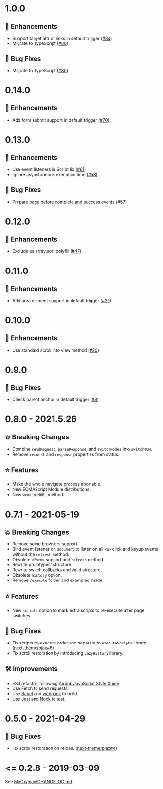 # 1.0.0

## 🚀 Enhancements

* Support target attr of links in default trigger ([#84](https://github.com/PaperStrike/Pjax/pull/84))
* Migrate to TypeScript ([#80](https://github.com/PaperStrike/Pjax/pull/80))

## 🐛 Bug Fixes

* Migrate to TypeScript ([#80](https://github.com/PaperStrike/Pjax/pull/80))

# 0.14.0

## 🚀 Enhancements

* Add form submit support in default trigger ([#70](https://github.com/PaperStrike/Pjax/pull/70))

# 0.13.0

## 🚀 Enhancements

* Use event listeners in Script lib ([#61](https://github.com/PaperStrike/Pjax/pull/61))
* Ignore asynchronous execution time ([#58](https://github.com/PaperStrike/Pjax/pull/58))

## 🐛 Bug Fixes

* Prepare page before complete and success events ([#57](https://github.com/PaperStrike/Pjax/pull/57))

# 0.12.0

## 🚀 Enhancements

* Exclude es.array.sort polyfill ([#47](https://github.com/PaperStrike/Pjax/pull/47))

# 0.11.0

## 🚀 Enhancements

* Add area element support in default trigger ([#29](https://github.com/PaperStrike/Pjax/pull/29))

# 0.10.0

## 🚀 Enhancements

* Use standard scroll into view method ([#20](https://github.com/PaperStrike/Pjax/pull/20))

# 0.9.0

## 🐛 Bug Fixes

* Check parent anchor in default trigger ([#9](https://github.com/PaperStrike/Pjax/pull/9))

# 0.8.0 - 2021.5.26

## 💥 Breaking Changes

- Combine `sendRequest`, `parseResponse`, and `switchNodes` into `switchDOM`.
- Remove `request` and `response` properties from status.

## ⭐ Features

- Make the whole navigate process abortable.
- New ECMAScript Module distributions.
- New `weakLoadURL` method.

# 0.7.1 - 2021-05-19

## 💥 Breaking Changes

- Remove some browsers support.
- Bind event listener on `document` to listen on all `<a>` click and keyup events without the `refresh` method.
- Obsolete `<form>` support and `refresh` method.
- Rewrite prototypes' structure.
- Rewrite switch callbacks and valid structure.
- Obsolete `history` option.
- Remove `/example` folder and examples inside.

## ⭐ Features

- New `scripts` option to mark extra scripts to re-execute after page switches.

## 🐞 Bug Fixes

- Fix scripts re-execute order and separate to `executeScripts` library. ([next-theme/pjax#6](https://github.com/next-theme/pjax/pull/6))
- Fix scroll restoration by introducing `LazyHistory` library.
  
## 🛠️ Improvements

- ES6 refactor, following [Airbnb JavaScript Style Guide](https://github.com/airbnb/javascript).
- Use Fetch to send requests.
- Use [Babel](https://babeljs.io/) and [webpack](https://webpack.js.org/) to build.
- Use [Jest](https://jestjs.io/) and [Nock](https://github.com/nock/nock) to test.

# 0.5.0 - 2021-04-29

## 🐞 Bug Fixes

- Fix scroll restoration on reload. ([next-theme/pjax#4](https://github.com/next-theme/pjax/pull/4))

# <= 0.2.8 - 2019-03-09

See [MoOx/pjax/CHANGELOG.md](https://github.com/MoOx/pjax/blob/480334b18253c721ba648675e90261f948e2bca0/CHANGELOG.md).
